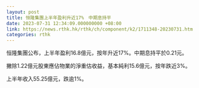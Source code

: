 ```yaml
---
layout: post
title: 恒隆集團上半年盈利升近17%　中期息持平
date: 2023-07-31 12:34:09.000000000 +08:00
link: https://news.rthk.hk/rthk/ch/component/k2/1711348-20230731.htm
categories: rthk
---
```


恒隆集團公布，上半年盈利16.8億元，按年升近17%。中期息持平於0.21元。

撇除1.22億元股東應佔物業的淨重估收益，基本純利15.6億元，按年跌近3%。

上半年收入55.25億元，跌逾1%。
